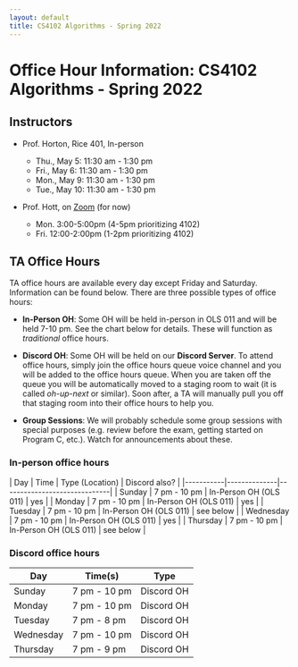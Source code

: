 ```yaml
---
layout: default
title: CS4102 Algorithms - Spring 2022 
---
```

# Office Hour Information: CS4102 Algorithms - Spring 2022

## Instructors

* Prof. Horton, Rice 401, In-person
   * Thu., May 5: 11:30 am - 1:30 pm
   * Fri., May 6: 11:30 am - 1:30 pm
   * Mon., May 9: 11:30 am - 1:30 pm
   * Tue., May 10: 11:30 am - 1:30 pm

* Prof. Hott, on [Zoom](https://virginia.zoom.us/my/jrhott) (for now)
   * Mon. 3:00-5:00pm (4-5pm prioritizing 4102)
   * Fri. 12:00-2:00pm (1-2pm prioritizing 4102)

## TA Office Hours

TA office hours are available every day except Friday and Saturday. Information can be found below. There are three possible types of office hours:

- **In-Person OH**: Some OH will be held in-person in OLS 011 and will be held 7-10 pm. See the chart below for details. These will function as *traditional* office hours.

- **Discord OH**: Some OH will be held on our **Discord Server**. To attend office hours, simply join the office hours queue voice channel and you will be added to the office hours queue. When you are taken off the queue you will be automatically moved to a staging room to wait (it is called *oh-up-next* or similar). Soon after, a TA will manually pull you off that staging room into their office hours to help you.

- **Group Sessions**: We will probably schedule some group sessions with special purposes (e.g. review before the exam, getting started on Program C, etc.).  Watch for announcements about these.

### In-person office hours

| Day       | Time         | Type (Location)        | Discord also? |
|-----------|--------------|------------------------------|
| Sunday    | 7 pm - 10 pm | In-Person OH (OLS 011) | yes |
| Monday    | 7 pm - 10 pm | In-Person OH (OLS 011) | yes |
| Tuesday   | 7 pm - 10 pm | In-Person OH (OLS 011) | see below |
| Wednesday | 7 pm - 10 pm | In-Person OH (OLS 011) | yes |
| Thursday  | 7 pm - 10 pm | In-Person OH (OLS 011) | see below |

### Discord office hours

| Day       | Time(s)      | Type       |
|-----------|--------------|------------|
| Sunday    | 7 pm - 10 pm | Discord OH |
| Monday    | 7 pm - 10 pm | Discord OH |
| Tuesday   | 7 pm - 8 pm  | Discord OH |
| Wednesday | 7 pm - 10 pm | Discord OH |
| Thursday  | 7 pm - 9 pm  | Discord OH |